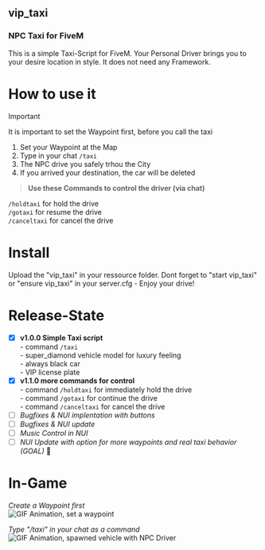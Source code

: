 ## vip_taxi
### NPC Taxi for FiveM

This is a simple Taxi-Script for FiveM. Your Personal Driver brings you to your desire location in style. It does not need any Framework.

# **How to use it**  
> [!IMPORTANT]  
> It is important to set the Waypoint first, before you call the taxi  
1. Set your Waypoint at the Map
2. Type in your chat `/taxi`
3. The NPC drive you safely trhou the City
4. If you arrived your destination, the car will be deleted

> **Use these Commands to control the driver (via chat)**

`/holdtaxi` for hold the drive  
`/gotaxi` for resume the drive  
`/canceltaxi` for cancel the drive  

# **Install**

Upload the "vip_taxi" in your ressource folder. Dont forget to "start vip_taxi" or "ensure vip_taxi" in your server.cfg - Enjoy your drive!  

# Release-State
- [x] **v1.0.0 Simple Taxi script**  
      - command `/taxi`  
      - super_diamond vehicle model for luxury feeling  
      - always black car  
      - VIP license plate  
- [x] **v1.1.0 more commands for control**  
      - command `/holdtaxi` for immediately hold the drive  
      - command `/gotaxi` for continue the drive  
      - command `/canceltaxi` for cancel the drive  
- [ ] *Bugfixes & NUI implentation with buttons*
- [ ] *Bugfixes & NUI update*
- [ ] *Music Control in NUI*
- [ ] *NUI Update with option for more waypoints and real taxi behavior (GOAL)* :tada:

# **In-Game**
*Create a Waypoint first*  
![GIF Animation, set a waypoint](https://i.postimg.cc/6327rXhM/waypoint.gif)  
  
*Type "/taxi" in your chat as a command*  
![GIF Animation, spawned vehicle with NPC Driver](https://i.postimg.cc/9FG7gcHS/drive.gif)
